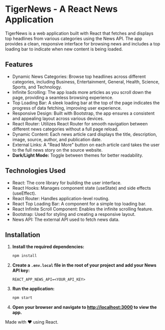 # TigerNews - A React News Application

TigerNews is a web application built with React that fetches and displays top headlines from various categories using the News API. The app provides a clean, responsive interface for browsing news and includes a top loading bar to indicate when new content is being loaded.


## Features

- Dynamic News Categories: Browse top headlines across different categories, including Business, Entertainment, General, Health, Science, Sports, and Technology.
- Infinite Scrolling: The app loads more articles as you scroll down the page, providing a seamless browsing experience.
- Top Loading Bar: A sleek loading bar at the top of the page indicates the progress of data fetching, improving user experience.
- Responsive Design: Built with Bootstrap, the app ensures a consistent and appealing layout across various devices.
- React Router: Utilizes React Router for smooth navigation between different news categories without a full page reload.
- Dynamic Content: Each news article card displays the title, description, image, source, author, and publication date.
- External Links: A "Read More" button on each article card takes the user to the full news story on the source website.
- **Dark/Light Mode:** Toggle between themes for better readability.


## Technologies Used

- React: The core library for building the user interface.
- React Hooks: Manages component state (useState) and side effects (useEffect).
- React Router: Handles application-level routing.
- React Top Loading Bar: A component for a simple top loading bar.
- React Infinite Scroll Component: Enables the infinite scrolling feature.
- Bootstrap: Used for styling and creating a responsive layout.
- News API: The external API used to fetch news data.


## Installation

1. **Install the required dependencies:**
   ```bash
   npm install
   ```

2. **Create a `.env.local` file in the root of your project and add your News API key:**
   ```env
   REACT_APP_NEWS_API=<YOUR_API_KEY>
   ```

3. **Run the application:**
   ```bash
   npm start
   ```

4. **Open your browser and navigate to [http://localhost:3000](http://localhost:3000) to view the app.**

Made with ❤️ using React.